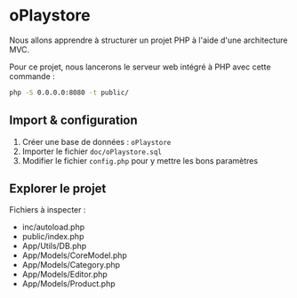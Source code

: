# oPlaystore

Nous allons apprendre à structurer un projet PHP à l'aide d'une architecture MVC.

Pour ce projet, nous lancerons le serveur web intégré à PHP avec cette commande :

```sh
php -S 0.0.0.0:8080 -t public/
```

## Import & configuration

1) Créer une base de données : `oPlaystore` 
2) Importer le fichier `doc/oPlaystore.sql`
3) Modifier le fichier `config.php` pour y mettre les bons paramètres

## Explorer le projet

Fichiers à inspecter :
- inc/autoload.php
- public/index.php
- App/Utils/DB.php
- App/Models/CoreModel.php
- App/Models/Category.php
- App/Models/Editor.php
- App/Models/Product.php